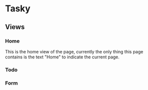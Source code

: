 # Tasky

## Views

### Home 
This is the home view of the page, currently the only thing this page contains is the text "Home" to indicate the current page. 

### Todo

### Form
